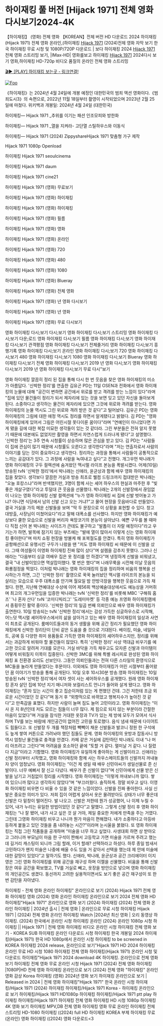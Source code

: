# 하이재킹 풀 버전 [Hijack 1971] 전체 영화 다시보기2024-4K

【하이재킹】 (영화) 전체 영화 【KOREAN】전체 버전 HD 다운로드 2024 하이재킹(Hijack 1971) 전체 영화 온라인,(하이재킹 [Hijack 1971](https://jpflix.cloud/ko/movie/1147710) (2024)전체 영화 자막 보기 한국 하이재킹 무료 시청 및 1080P/720P 다운로드 | 보다 하이재킹 2024 [Hijack 1971](https://jpflix.cloud/ko/movie/1147710)전체 영화 스트리밍 보기, |IMax-HD| 영화를보고 하이재킹 [Hijack 1971](https://jpflix.cloud/ko/movie/1147710) 2024다시 보기 영화,하이재킹 HD-720p 비디오 품질의 온라인 전체 영화 스트리밍


[🎬▶ [PLAY] 하이재킹 보는곳 - 링크연결!](https://jpflix.cloud/ko/movie/1147710)


<a href="https://jpflix.cloud/ko/movie/1147710" rel="nofollow"><img src="https://camo.githubusercontent.com/917e6ed5c302499242165dcc02bdbce85c075fd21b35918eb9c0b771855261b8/68747470733a2f2f7374617469632e7769787374617469632e636f6d2f6d656469612f6232343966395f61646163386637306662336634356238383639313639366337376465313866337e6d76322e676966" alt="Foo" style="max-width: 100%;"></a>


《하이재킹》는 2024년 4월 24일에 개봉 예정인 대한민국의 범죄 액션 영화이다.《범죄도시3》의 속편으로, 2022년 11월 18일부터 촬영이 시작되었으며 2023년 2월 25일에 마쳤다. 위키백과 개봉일: 2024년 4월 24일 (대한민국)

하이재킹— Hijack 1971 _추위를 이기는 패션 인조모피와 방한화

하이재킹— Hijack 1971 _열을 지켜라- 고단열 스틸하우스와 이동식

하이재킹— Hijack 1971 (2024) ZippyshareHijack 1971 맞춤형 가구 제작

Hijack 1971 1080p Openload

하이재킹 Hijack 1971 seoulcinema

하이재킹 Hijack 1971 daum

하이재킹 Hijack 1971 cine21

하이재킹 Hijack 1971 (영화) 무료보기

하이재킹 Hijack 1971 (영화) 하이재킹

하이재킹 Hijack 1971 (영화) 하이재킹

하이재킹 Hijack 1971 (영화) 필름

하이재킹 Hijack 1971 (영화) 영화

하이재킹 Hijack 1971 (영화) 온라인

하이재킹 Hijack 1971 (영화) 720

하이재킹 Hijack 1971 (영화) 480

하이재킹 Hijack 1971 (영화) 1080

하이재킹 Hijack 1971 (영화) Blueray

하이재킹 Hijack 1971 (영화) 전체 영화

하이재킹 Hijack 1971 (영화) 년 영화 다시보기

하이재킹 Hijack 1971 (영화) 년 영화

하이재킹 Hijack 1971 (영화) 무료 다시보기

영화 하이재킹 다시;보기 다시;보기 영화 하이재킹 다시;보기 스트리밍 영화 하이재킹 다시;보기 다운;로드 영화 하이재킹 다시;보기 필름 영화 하이재킹 다시;보기 영화 하이재킹 다시;보기 관객평점 영화 하이재킹 다시;보기 전체줄거리 영화 하이재킹 다시;보기 흥행기록 영화 하이재킹 다시;보기 온라인 영화 하이재킹 다시;보기 720 영화 하이재킹 다시;보기 480 영화 하이재킹 다시;보기 1080 영화 하이재킹 다시;보기 Blueray 영화 하이재킹 다시;보기 전체 영화 하이재킹 다시;보기 2019 년 영화 다시;보기 영화 하이재킹 다시;보기 2019 년 영화 하이재킹 다시;보기 무료 다시"보기

영화 하이재킹 깔끔히 정리 된 집을 통해 다시 한 번 웃음을 찾은 영화 하이재킹의 미소가 아름답다. '신박한 정리'를 연출한 김유곤 PD는 11일 OSEN과 전화에서 영화 하이재킹의 눈물에 대해 "공간이 변하면 공간에서 위로를 받고 격려를 받는 느낌이 있다"라며 "집에 있던 물건들이 정리가 되서 제자리에 있는 것을 보면 잊고 있던 자신을 돌아보게 된다. 소중하다고 생각하는 물건이 제자리에 있으면 그것에 위로와 격려를 받는다. 영화 하이재킹의 눈물 역시도 그린 위로와 격려 받은 것 같다"고 털어놨다. 김유곤 PD는 영화 하이재킹의 그림에 대한 애정 역시도 정리를 하면서 알게됐다고 밝혔다. 김 PD는 "영화 하이재킹에게 있어서 그림은 어린시절 못다이룬 꿈이다"라며 "연예인이 아니었다면 가게 됐을 길에 대한 복잡 미묘한 생각들이 있는 것 같더라. 그린 부분들은 전혀 알지 못했기 때문에 대본에도 없었지만 촬영을 하면서 자연스럽게 드러나게 됐다"고 설명했다. '신박한 정리'는 3주 연속 시청률이 상승하며 많은 관심을 받고 있다. 김 PD는 "사람들이 집에 관심이 많기 때문에 시청률도 오른다고 생각한다"라며 "저는 연출자로서 사람의 이야기를 담는 것이 중요하다고 생각한다. 정리하는 과정을 통해서 사람들이 공통적으로 느끼는 공감대가 있다. 그 과정에 사람을 녹여내고 싶다"고 전했다. 개그우먼 박나래가 영화 하이재킹의 구두 컬렉션에 숨겨왔던 맥시멀 라이프 본능을 폭발시켰다. 어제(10일) 방송된 tvN '신박한 정리'에서 박나래는 신애라, 윤균상과 함께 배우 영화 하이재킹의 집을 찾았다. 생각보다 깔끔한 거실과 방송 최초로 웰컴 드링크까지 접대받은 박나래는 "오늘 호캉스냐"라며 반색했지만, 3명이 함께 사는 셰어 하우스의 현실과 마주한 후 "빛 좋은 개살구였다"라고 투덜대 큰 웃음을 선물했다. 박나래는 2개의 신발장에서 끊임없이 나오는 영화 하이재킹 신발 컬렉션에 "누가 영화 하이재킹 씨 집에 신발 벗어놓고 가냐? 아니면 식당에서 남의 신발 신고 오는 거냐?"고 물어 현장을 웃음바다로 만들었다. 결국 거실을 가득 메운 신발들을 보며 "딱 두 문장으로 이 상황을 표현할 수 있다. 창고 대방출, 사장님이 미쳤어요다"라고 말해 대폭소를 선사했다. 하지만 영화 하이재킹가 예상보다 쿨한 모습으로 신발을 버리자 욕망코기의 본능이 살아났다. 예쁜 구두를 볼 때마다 직접 신어 본 박나래는 사이즈가 큰데도 불구하고 "발톱이 더 자랄 예정이다"라고 우기는가 하면, 발목에 잠기지 않는 부츠에는 "발에 열이 많아서 이렇게 신는 영화 하이재킹 좋아한다"며 마치 쇼핑 현장을 방불케 해 포복절도를 안겼다. 특히 영화 하이재킹가 공항패션으로 유행시킨 구두가 나왔을 땐 "저도 영화 하이재킹 씨 때문에 이 신발을 샀다. 그때 여성들이 이영화 하이재킹 진짜 많이 샀다"며 설렘을 감추지 못했다. 그러나 신애라는 "다음부터 싱글 여배우 집은 옷 정리를 안 하겠다"며 냉정하게 신발을 비워냈고, 결국 "내 신발이었으면 멱살잡이했다. 몇 번은 했다"며 나래무룩을 시전해 이날 웃음의 화룡점정을 찍었다. 이처럼 박나래는 영화 하이재킹의 집을 정리하며 비움의 행복을 선사하는가 하면, 그간 '신박한 정리' 촬영으로 꾹꾹 눌러놨던 맥시멀 라이프의 본능을 되살리는 모습으로 우주 대폭소를 안기며 월요일 밤 안방극장을 행복한 웃음으로 가득 채웠다. 한편, 지난해 연예대상 수상에 이어 제56회 백상예술대상에서도 예능상을 거머쥐며 최고의 개그우먼임을 입증한 박나래는 tvN '신박한 정리'를 비롯해 MBC '구해줘 홈즈' '나 혼자 산다' tvN '코미디빅리그' '도레미마켓' 등 각종 예능 프영화 하이재킹램에서 종횡무진 활약 중이다. '신박한 정리'의 일곱 번째 의뢰인으로 배우 영화 하이재킹가 출연한다. 10일 방송되는 tvN '신박한 정리'에서는 감성 가득한 싱글하우스로 시작해, 어느덧 맥시멀 셰어하우스에서의 삶을 살아가고 있는 배우 영화 하이재킹의 일상과 사연이 최초로 공개된다. 룸메이트들과의 동거 생활을 위해 공간 정리가 필요했던 영화 하이재킹에게 신박한 정리단이 단비 같은 도움을 줄 것으로 기대된다. 베이킹, 미술, 네일아트, 공예 등 다양한 취미 용품들로 가득한 영화 하이재킹의 셰어하우스지만, 정리를 위해서는 과감하게 비워야 할 물건들이 많았다. 특히 '신박한 정리' 사상 역대급 비우기를 예고한 것으로 알려져 기대를 모은다. 거실 바닥을 가득 채우고도 모자른 신발과 아이템이 어떻게 비워질지 이목이 집중된다. 신박한 3MC를 위해 특별 레시피로 완성된 영화 하이재킹 표 친환경 요리도 선보인다. 그동안 의뢰인들과는 전혀 다른 스타일의 환영식으로 MC들을 놀라게 만들었다는 후문이다. 이외에도 영화 하이재킹가 어린 시절부터 품어왔던 꿈 이야기가 방송을 통해 공개된다. 10일 오후 10시30분 방송.영화 하이재킹는 10일 방송된 tvN ‘신박한 정리’에서 여자 셋이 사는 셰어하우스를 공개했다. 원래 영화 하이재킹 혼자 살던 집에 10년 지기 매니저와 보컬리스트 언니가 들어와 살게 됐다고. 영화 하이재킹는 “혼자 있는 시간이 좋고 집순이처럼 있는 게 편했던 건데. 그건 저한테 조금 외로운 시간이었던 것 같다”며 동거 후 “외향적으로 바뀌었고 행복지수가 높아진 것 같다”고 만족감을 표했다. 하지만 사람이 늘며 짐도 늘어 고민이라고. 영화 하이재킹는 “이사 온 지 8년인데 저도 모르는 짐들이 너무 많다. 제 힘으로 되지 않는 부분이라 간절한 마음이 있었다”며 거실을 잠식한 거대한 옷장과 TV가 있는 제 방에 모두가 모여서 식사하며 TV를 보는 바람에 개인공간이 없어진 고민을 토로했다. 음식 냄새 때문에 다이어트도 힘들다고. 또 신발장 두 개를 책장처럼 빽빽이 채운 신발들과 발코니 정원 한 구석에도 높게 쌓여 커튼으로 가려놔야 했던 짐들도 문제. 영화 하이재킹의 옷방과 잡동사니 방 역시 엄청난 물건들로 충격을 안겼다. 카페 같은 거실에 감탄하던 박나래도 이내 “나 머리 아프려고 그린다”며 어려움을 호소하던 끝에 “토할 거 같다. 멀미날 거 같다. 나 질렸다 지금”이라고 기함했다. 영화 하이재킹가 유일하게 좋아하는 게 신발이라고. 신애라는 신발 정리부터 시작했고, 영화 하이재킹와 함께 사는 하우스메이트들의 신발까지 꺼내놓자 양이 엄청났다. 영화 하이재킹는 “이건 제 생일 때 배우 신민아씨가 생일선물로 준 신발이다. 너무 예뻐서 잘 신고 다녔다. 배우가 준 신발이 없다”며 신민아에게 선물 받은 신발을 남기고 거침없이 정리를 시작했다. 영화 하이재킹는 “이렇게 꺼내보니까 많다. 쌓여 있으니까 많다고 생각하지 않았다”며 “부끄러웠다. 솔직하게. 정말 비우고 싶다. 이영화 하이재킹 비우면 다 비울 수 있을 것 같은 느낌이었다. 신발을 진짜 좋아한다. 사실 신발은 중요한 의미가 있다. 저희 집이 어렵게 살아서 옷은 물려받아도 상태가 너무 좋은데 신발은 다 밑창이 떨어진다. 발 나오고. 신발은 저한테 뭔가 성공했어, 나 이제 누릴 수 있어, 내가 누리는 유일한 방법이었던 것 같다”고 말했다. 그렇게 신발 정리 후 영화 하이재킹는 “나 잘 됐어, 내가 사고 싶은 것 살 거야, 제일 중요한 저에게 만족을 주는 거였다. 그린데 그영화 하이재킹 비우고 나니까 뭔가 마음이 편해졌다. 내가 소중하다고 아등바등하게 붙들고 있던 것들을 좀 내려놓는 시간?”이라며 눈시울을 붉혔다. 또 영화 하이재킹는 직접 그린 작품들을 공개하며 “미술을 너무 하고 싶었다. 사생대회 하면 상 받아오고 그러니까 부모님이 마음 한 구석이 짠해서 고등학교 가면 미술을 가르쳐 주려고 했는데 길거리 캐스팅이 되니까 그림 할래, 이거 할래? 선택하라고 하셨다. 하루 종일 밤새서 고민하다가 왠지 미술은 나중에 배울 수도 있을 거 같아서 선택을 했는데 제 안에 미술에 대한 갈망이 있었다”고 말하기도 했다. 신애라, 박나래, 윤균상과 공간 크리에이터 이지영은 그린 영화 하이재킹를 위해 공간을 재구성 하며 이젤을 선물했다. 비움을 통해 신발장은 여유 공간을 확보했고, TV를 거실로 빼고, 옷장을 방안으로 넣으며 영화 하이재킹의 개인공간도 생겼다. 동선까지 고려한 실용적이면서도 보기 좋은 공간 재구성이 또 한 번 감탄을 자아냈다.

하이재킹 - 전체 영화 온라인 하이재킹" 온라인으로 보기 (2024) Hijack 1971 전체 영화 하이재킹 영화 (2024) 영화 온라인 하이재킹 온라인으로 보기 2024 전체 영화 HD 하이재킹"Hijack 1971" 온라인으로 영화 보기 (2024) 하이재킹 (2024) 전체 영화 온라인 하이재킹 | 2024년 출시 | 전체 영화 | 온라인으로 무료 시청 하이재킹 Hijack 1971 | (2024) 전체 영화 온라인 하이재킹 Watch |2024년 최신 영화 | 오리 동영상 하이재킹. (2024) 한국에서 온라인 시청 하이재킹 온라인 (2024) 온라인 1080p 시청 하이재킹 || Hijack 1971 | 전체 영화 하이재킹 비디오 온라인 시청 하이재킹 전체 영화 보기 - KOREA SUB 하이재킹 온라인 다운로드 시청 하이재킹 한국 개봉일 2024 하이재킹(Hijack 1971) 한국 HD 1080p에서 온라인 시청 하이재킹 to be screened in KOREA 하이재킹 2024 release, 온라인으로 보기"Hijack 1971 HD 2024 하이재킹 온라인 무료 HD 시청 1080 하이재킹 전체 영화 하이재킹(Hijack 1971) 온라인 시청 및 다운로드 하이재킹"Hijack 1971 2024 download 4K 하이재킹. 온라인으로 전체 영화 보기 하이재킹 전체 영화 무료 온라인 시청 Hijack 1971 (2024) 전체 영화 하이재킹 |1080P|HD 전체 영화 하이재킹 온라인으로 보기 (2024) 전체 영화 "하이재킹" 온라인 영화 감상 Korea 하이재킹 (영화) 2024년 영화 보기 하이재킹 온라인으로 보기 | Released in 2024 | 전체 영화 하이재킹"Hijack 1971" 한국 온라인 시청 하이재킹/Hijack 1971 (2024) 하이재킹 하이재킹/Hijack 1971 Korea - 하이재킹 온라인으로 보기 하이재킹/Hijack 1971 HD1080p 하이재킹 하이재킹/Hijack 1971 ptt play 하이재킹 하이재킹/Hijack 1971 하이재킹 전체 영화 하이재킹 HD 시청 1080p 하이재킹 4K 영화 보기 하이재킹 MPV,DB 전체 영화 하이재킹 영화 무료 온라인 하이재킹 전체 스트리밍 HD-1080 하이재킹 ((2024) full HD 하이재킹 KOREA 부제 하이재킹 무료(온라인) 영화 하이재킹 ((2024) 영화 다운로드<3
